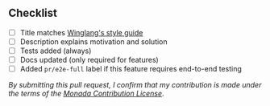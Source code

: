 ## Checklist

- [ ] Title matches [Winglang's style guide](https://www.winglang.io/contributing/start-here/pull_requests#how-are-pull-request-titles-formatted)
- [ ] Description explains motivation and solution
- [ ] Tests added (always)
- [ ] Docs updated (only required for features)
- [ ] Added `pr/e2e-full` label if this feature requires end-to-end testing

*By submitting this pull request, I confirm that my contribution is made under the terms of the [Monada Contribution License](https://github.com/winglang/wing/blob/main/CONTRIBUTION_LICENSE.md)*.
